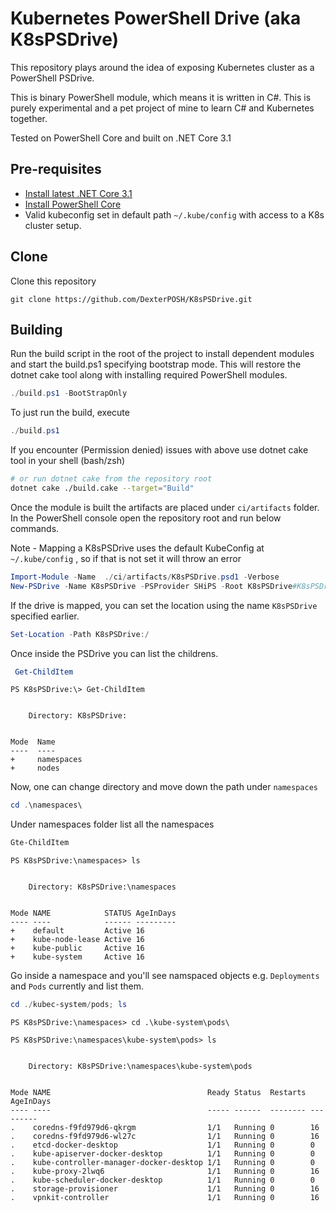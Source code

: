 # Kubernetes PowerShell Drive (aka K8sPSDrive)

This repository plays around the idea of exposing Kubernetes cluster as a PowerShell PSDrive.

This is binary PowerShell module, which means it is written in C#.
This is purely experimental and a pet project of mine to learn C# and Kubernetes together.

Tested on PowerShell Core and built on .NET Core 3.1

## Pre-requisites

- [Install latest .NET Core 3.1](https://dotnet.microsoft.com/download/dotnet/3.1)
- [Install PowerShell Core](https://github.com/powershell/powershell)
- Valid kubeconfig set in default path `~/.kube/config` with access to a K8s cluster setup.

## Clone

Clone this repository

    git clone https://github.com/DexterPOSH/K8sPSDrive.git

## Building

Run the build script in the root of the project to install dependent modules and start the build.ps1 specifying bootstrap mode.
This will restore the dotnet cake tool along with installing required PowerShell modules.

```powershell
./build.ps1 -BootStrapOnly
```

To just run the build, execute 

```powershell  
./build.ps1 
```

If you encounter (Permission denied) issues with above use dotnet cake tool in your shell (bash/zsh)

```bash
# or run dotnet cake from the repository root
dotnet cake ./build.cake --target="Build"
```

Once the module is built the artifacts are placed under `ci/artifacts` folder.
In the PowerShell console open the repository root and run below commands.


Note - Mapping a K8sPSDrive uses the default KubeConfig at `~/.kube/config` , so if that is not set it will throw an error

```powershell
Import-Module -Name  ./ci/artifacts/K8sPSDrive.psd1 -Verbose
New-PSDrive -Name K8sPSDrive -PSProvider SHiPS -Root K8sPSDrive#K8sPSDrive.Root
```

If the drive is mapped, you can set the location  using the name `K8sPSDrive` specified earlier.

```powershell
Set-Location -Path K8sPSDrive:/
```

Once inside the PSDrive you can list the childrens.

```powershell
 Get-ChildItem
```

```Output
PS K8sPSDrive:\> Get-ChildItem


    Directory: K8sPSDrive:


Mode  Name
----  ----
+     namespaces
+     nodes
```

Now, one can change directory and move down the path under `namespaces`

```powershell
cd .\namespaces\
```

Under namespaces folder list all the namespaces

```powershell
Gte-ChildItem
```

```output
PS K8sPSDrive:\namespaces> ls


    Directory: K8sPSDrive:\namespaces


Mode NAME            STATUS AgeInDays
---- ----            ------ ---------
+    default         Active 16
+    kube-node-lease Active 16
+    kube-public     Active 16
+    kube-system     Active 16
```

Go inside a namespace and you'll see namspaced objects e.g. `Deployments` and `Pods` currently and list them.

```powershell
cd ./kubec-system/pods; ls
```

```output
PS K8sPSDrive:\namespaces> cd .\kube-system\pods\

PS K8sPSDrive:\namespaces\kube-system\pods> ls


    Directory: K8sPSDrive:\namespaces\kube-system\pods


Mode NAME                                   Ready Status  Restarts AgeInDays
---- ----                                   ----- ------  -------- ---------
.    coredns-f9fd979d6-qkrgm                1/1   Running 0        16
.    coredns-f9fd979d6-wl27c                1/1   Running 0        16
.    etcd-docker-desktop                    1/1   Running 0        0
.    kube-apiserver-docker-desktop          1/1   Running 0        0
.    kube-controller-manager-docker-desktop 1/1   Running 0        0
.    kube-proxy-2lwq6                       1/1   Running 0        16
.    kube-scheduler-docker-desktop          1/1   Running 0        0
.    storage-provisioner                    1/1   Running 0        16
.    vpnkit-controller                      1/1   Running 0        16
```
